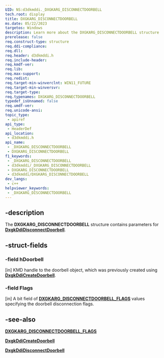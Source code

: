 ```yaml
---
UID: NS:d3dkmddi._DXGKARG_DISCONNECTDOORBELL
tech.root: display
title: DXGKARG_DISCONNECTDOORBELL
ms.date: 05/22/2023
targetos: Windows
description: Learn more about the DXGKARG_DISCONNECTDOORBELL structure.
prerelease: false
req.construct-type: structure
req.ddi-compliance: 
req.dll: 
req.header: d3dkmddi.h
req.include-header: 
req.kmdf-ver: 
req.lib: 
req.max-support: 
req.redist: 
req.target-min-winverclnt: WIN11_FUTURE
req.target-min-winversvr: 
req.target-type: 
req.typenames: DXGKARG_DISCONNECTDOORBELL
typedef_isUnnamed: false
req.umdf-ver: 
req.unicode-ansi: 
topic_type:
 - apiref
api_type:
 - HeaderDef
api_location:
 - d3dkmddi.h
api_name:
 - _DXGKARG_DISCONNECTDOORBELL
 - DXGKARG_DISCONNECTDOORBELL
f1_keywords:
 - _DXGKARG_DISCONNECTDOORBELL
 - d3dkmddi/_DXGKARG_DISCONNECTDOORBELL
 - DXGKARG_DISCONNECTDOORBELL
 - d3dkmddi/DXGKARG_DISCONNECTDOORBELL
dev_langs:
 - c++
helpviewer_keywords:
 - _DXGKARG_DISCONNECTDOORBELL
---
```


## -description

The **DXGKARG_DISCONNECTDOORBELL** structure contains parameters for [**DxgkDdiDisconnectDoorbell**](nc-d3dkmddi-dxgkddi_disconnectdoorbell.md).

## -struct-fields

### -field hDoorbell

[in] KMD handle to the doorbell object, which was previously created using [**DxgkDdiCreateDoorbell**](nc-d3dkmddi-dxgkddi_createdoorbell.md).

### -field Flags

[in] A bit field of [**DXGKARG_DISCONNECTDOORBELL_FLAGS**](ns-d3dkmddi-dxgkarg_disconnectdoorbell_flags.md) values specifying the doorbell disconnection flags.

## -see-also

[**DXGKARG_DISCONNECTDOORBELL_FLAGS**](ns-d3dkmddi-dxgkarg_disconnectdoorbell_flags.md)

[**DxgkDdiCreateDoorbell**](nc-d3dkmddi-dxgkddi_createdoorbell.md)

[**DxgkDdiDisconnectDoorbell**](nc-d3dkmddi-dxgkddi_disconnectdoorbell.md)

